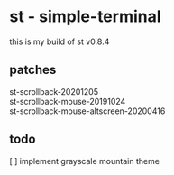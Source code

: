 # st - simple-terminal
this is my build of st v0.8.4

## patches
st-scrollback-20201205  
st-scrollback-mouse-20191024  
st-scrollback-mouse-altscreen-20200416  

## todo
[ ] implement grayscale mountain theme
